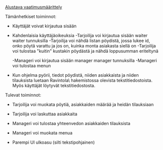 [Alustava vaatimusmäärittely](https://github.com/manttoni/ot-harjoitustyo/blob/master/dokumentointi/Maarittelydokumentti.md)


Tämänhetkiset toiminnot:

- Käyttäjät voivat kirjautua sisään

- Kahdenlaisia käyttäjäoikeuksia
	-Tarjoilija voi kirjautua sisään waiter waiter tunnuksilla
	-Tarjoilija voi nähdä listan pöydistä, jossa lukee id, onko pöytä varattu ja jos on, kuinka monta asiakasta 
siellä on
	-Tarjoilija voi tulostaa "kuitin" kustakin pöydästä ja nähdä loppusumman eriteltynä

	-Manageri voi kirjautua sisään manager manager tunnuksilla
	-Manageri voi tulostaa menun

- Kun ohjelma pyörii, tiedot pöydistä, niiden asiakkaista ja niiden tilauksista luetaan Ravintola\ hakemistossa 
olevista tekstitiedostoista. Myös käyttäjät löytyvät tekstitiedostosta.

Tulevat toiminnot:

- Tarjoilija voi muokata pöytiä, asiakkaiden määrää ja heidän tilauksiaan
- Tarjoilija voi laskuttaa asiakkaita

- Manageri voi tulostaa yhteenvedon asiakkaiden tilauksista
- Manageri voi muokata menua

- Parempi UI ulkoasu (silti tekstipohjainen)
